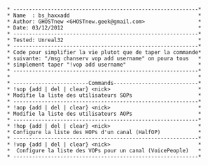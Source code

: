      * -----------------------------------------------------------*
     * Name  : bs_haxxadd                                         *
     * Author: GHOSTnew <GHOSTnew.geek@gmail.com>                 *
     * Date: 03/12/2012                                           *
     * -----------------------------------------------------------*
     * Tested: Unreal32                                           *
	 * -----------------------------------------------------------*
	 * Code pour simplifier la vie plutot que de taper la commande*
	 * suivante: "/msg chanserv vop add username" on poura tous   *
	 * simplement taper "!vop add username"                       *
     * -----------------------------------------------------------*
     *                                                            *
     * ------------------------Commands---------------------------*
     * !sop {add | del | clear} <nick>                            *
     * Modifie la liste des utilisateurs SOPs                     *
     * -----------------------------------------------------------*
     * !aop {add | del | clear} <nick>                            *
     * Modifie la liste des utilisateurs AOPs                     *
     * -----------------------------------------------------------*
     * !hop {add | del | clear} <nick>                            *
     * Configure la liste des HOPs d'un canal (HalfOP)            *
     * -----------------------------------------------------------*
     * !vop {add | del | clear} <nick>                            *
     *  Configure la liste des VOPs pour un canal (VoicePeople)   *
     * -----------------------------------------------------------*
